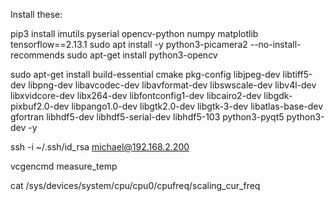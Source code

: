 Install these:

pip3 install imutils pyserial opencv-python numpy matplotlib tensorflow==2.13.1
sudo apt install -y python3-picamera2 --no-install-recommends
sudo apt-get install python3-opencv

sudo apt-get install build-essential cmake pkg-config libjpeg-dev libtiff5-dev libpng-dev libavcodec-dev libavformat-dev libswscale-dev libv4l-dev libxvidcore-dev libx264-dev libfontconfig1-dev libcairo2-dev libgdk-pixbuf2.0-dev libpango1.0-dev libgtk2.0-dev libgtk-3-dev libatlas-base-dev gfortran libhdf5-dev libhdf5-serial-dev libhdf5-103 python3-pyqt5 python3-dev -y


ssh -i ~/.ssh/id_rsa  michael@192.168.2.200

vcgencmd measure_temp

cat /sys/devices/system/cpu/cpu0/cpufreq/scaling_cur_freq
